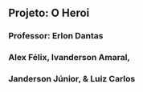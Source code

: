 ## Projeto: O Heroi
### Professor: Erlon Dantas
### Alex Félix, Ivanderson Amaral,
### Janderson Júnior, & Luiz Carlos